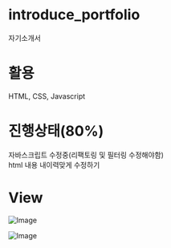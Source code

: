 # introduce_portfolio
자기소개서

# 활용 
HTML, CSS, Javascript

# 진행상태(80%)
자바스크립트 수정중(리팩토링 및 필터링 수정해야함)<br>
html 내용 내이력맞게 수정하기

# View
![Image](https://github.com/user-attachments/assets/2bb0cf30-5fc2-4554-8b73-15daa7ca8ae4)

![Image](https://github.com/user-attachments/assets/ea83fbca-13f8-4e07-86fd-2f4ed66eb4a7)
